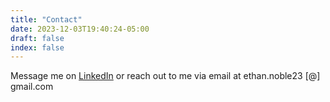 ```yaml
---
title: "Contact"
date: 2023-12-03T19:40:24-05:00
draft: false
index: false
---
```


Message me on [LinkedIn](https://www.linkedin.com/in/ethan-noble/) or reach out to me via email at ethan.noble23 [@] gmail.com